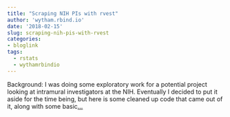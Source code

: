 ```yaml
---
title: "Scraping NIH PIs with rvest"
author: 'wytham.rbind.io'
date: '2018-02-15'
slug: scraping-nih-pis-with-rvest
categories:
- bloglink
tags:
  - rstats
  - wythamrbindio
---
```


Background: I was doing some exploratory work for a potential project looking at intramural investigators at the NIH. Eventually I decided to put it aside for the time being, but here is some cleaned up code that came out of it, along with some basic[... <i class="fas fa-external-link-alt"></i>](https://wytham.rbind.io/post/scraping-nih-pis-with-rvest/)

